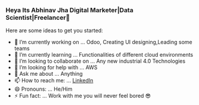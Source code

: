 ### Heya Its Abhinav Jha Digital Marketer|Data Scientist|Freelancer👋



Here are some ideas to get you started:

- 🔭 I’m currently working on ... Odoo, Creating UI designing,Leading some teams
- 🌱 I’m currently learning ... Functionalities of different cloud environments
- 👯 I’m looking to collaborate on ... Any new industrial 4.0 Technologies
- 🤔 I’m looking for help with ... AWS
- 💬 Ask me about ... Anything 
- 📫 How to reach me: ... [LinkedIn](https://www.linkedin.com/in/abhinavjha98/)
- 😄 Pronouns: ... He/Him
- ⚡ Fun fact: ... Work with me you will never feel bored 😎

